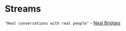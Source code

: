 # Streams

`"Real conversations with real people"` - [Neal Bridges](https://www.linkedin.com/in/nealbridges)


